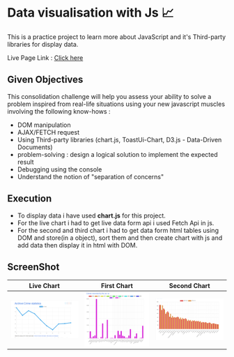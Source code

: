 # Data visualisation with Js 📈

This is a practice project to learn more about JavaScript and it's Third-party libraries for display data.

Live Page Link : [Click here](https://alisepar.github.io/js-datavisualisation-challenge/)

## Given Objectives

This consolidation challenge will help you assess your ability to solve a problem inspired from real-life situations using your new javascript muscles involving the following know-hows :

- DOM manipulation
- AJAX/FETCH request
- Using Third-party libraries (chart.js, ToastUi-Chart, D3.js - Data-Driven Documents)
- problem-solving : design a logical solution to implement the expected result
- Debugging using the console
- Understand the notion of "separation of concerns"

## Execution

- To display data i have used **chart.js** for this project.
- For the live chart i had to get live data form api i used Fetch Api in js.
- For the second and third chart i had to get data form html tables using DOM and store(in a object), sort them and then create chart with js and add data then display it in html with DOM.

## ScreenShot

| Live Chart                                                 | First Chart                                                  | Second Chart                                                   |
| ---------------------------------------------------------- | ------------------------------------------------------------ | -------------------------------------------------------------- |
| [![LiveTable](images/livetable.png)](images/livetable.png) | [![LiveTable](images/firsttable.png)](images/firsttable.png) | [![LiveTable](images/secondtable.png)](images/secondtable.png) |
